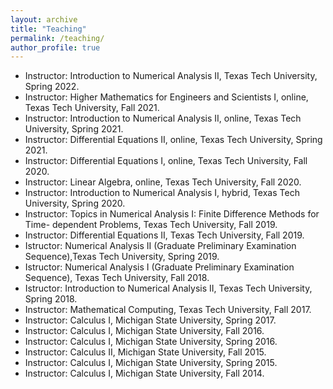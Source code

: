 ```yaml
---
layout: archive
title: "Teaching"
permalink: /teaching/
author_profile: true
---
```


- Instructor: Introduction to Numerical Analysis II, Texas Tech University, Spring 2022.
- Instructor: Higher Mathematics for Engineers and Scientists I, online, Texas Tech University, Fall 2021.
- Instructor: Introduction to Numerical Analysis II, online, Texas Tech University, Spring 2021.
- Instructor: Differential Equations II, online, Texas Tech University, Spring 2021.
- Instructor: Differential Equations I, online, Texas Tech University, Fall 2020.
- Instructor: Linear Algebra, online, Texas Tech University, Fall 2020.
- Instructor: Introduction to Numerical Analysis I, hybrid, Texas Tech University, Spring 2020.
- Instructor: Topics in Numerical Analysis I: Finite Difference Methods for Time- dependent Problems, Texas Tech University, Fall 2019.
- Instructor: Differential Equations II, Texas Tech University, Fall 2019.
- Istructor: Numerical Analysis II (Graduate Preliminary Examination Sequence),Texas Tech University, Spring 2019.
- Istructor: Numerical Analysis I (Graduate Preliminary Examination Sequence), Texas Tech University, Fall 2018.
- Istructor: Introduction to Numerical Analysis II, Texas Tech University, Spring 2018.
- Instructor: Mathematical Computing, Texas Tech University, Fall 2017.
- Instructor: Calculus I, Michigan State University, Spring 2017.
- Instructor: Calculus I, Michigan State University, Fall 2016.
- Instructor: Calculus I, Michigan State University, Spring 2016. 
- Instructor: Calculus II, Michigan State University, Fall 2015.
- Instructor: Calculus I, Michigan State University, Spring 2015. 
- Instructor: Calculus I, Michigan State University, Fall 2014.
